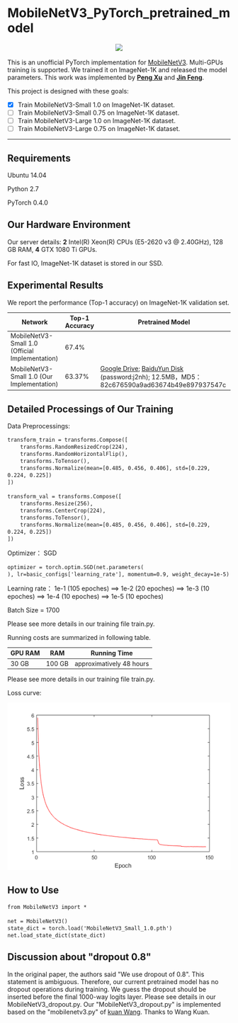
# MobileNetV3_PyTorch_pretrained_model

<div align=center><img src="https://github.com/PengBoXiangShang/net_pytorch/blob/master/figures/MobileNet_V3_block.png"/></div>

This is an unofficial PyTorch implementation for [MobileNetV3](https://arxiv.org/abs/1905.02244). Multi-GPUs training is supported. We trained it on ImageNet-1K and released the model parameters. This work was   implemented by **[Peng Xu](http://www.pengxu.net)** and **[Jin Feng](https://github.com/JinDouer)**.

This project is designed with these goals:
- [x] Train MobileNetV3-Small 1.0 on ImageNet-1K dataset.
- [ ] Train MobileNetV3-Small 0.75 on ImageNet-1K dataset.
- [ ] Train MobileNetV3-Large 1.0 on ImageNet-1K dataset.
- [ ] Train MobileNetV3-Large 0.75 on ImageNet-1K dataset.

-----
## Requirements

Ubuntu 14.04

Python 2.7

PyTorch 0.4.0

## Our Hardware Environment

Our server details:
**2** Intel(R) Xeon(R) CPUs (E5-2620 v3 @ 2.40GHz), 128 GB RAM,
**4** GTX 1080 Ti GPUs.

For fast IO, ImageNet-1K dataset is stored in our SSD.

## Experimental Results
We report the performance (Top-1 accuracy) on ImageNet-1K validation set.

| Network | Top-1 Accuracy | Pretrained Model|
| ------ | ------ | ------ |
|MobileNetV3-Small 1.0 (Official Implementation)|67.4%||
|MobileNetV3-Small 1.0 (Our Implementation)|63.37%|[Google Drive](https://drive.google.com/file/d/1lGyMHhD_m7qBb-DHlFVJXhnQ6NIhjkHW/view?usp=sharing); [BaiduYun Disk](https://pan.baidu.com/s/1Dv5KAxpipzxchUNamLIi5Q) (password:j2nh); 12.5MB，MD5：82c676590a9ad63674b49e897937547c |

## Detailed Processings of Our Training

Data Preprocessings:
```
transform_train = transforms.Compose([
    transforms.RandomResizedCrop(224),
    transforms.RandomHorizontalFlip(),
    transforms.ToTensor(),
    transforms.Normalize(mean=[0.485, 0.456, 0.406], std=[0.229, 0.224, 0.225])
])

transform_val = transforms.Compose([
    transforms.Resize(256),
    transforms.CenterCrop(224),
    transforms.ToTensor(),
    transforms.Normalize(mean=[0.485, 0.456, 0.406], std=[0.229, 0.224, 0.225])
])

```

Optimizer：
SGD
```
optimizer = torch.optim.SGD(net.parameters(
), lr=basic_configs['learning_rate'], momentum=0.9, weight_decay=1e-5)
```

Learning rate：
1e-1 (105 epoches) ==> 1e-2 (20 epoches) ==> 1e-3 (10 epoches) ==> 1e-4 (10 epoches) ==> 1e-5 (10 epoches)

Batch Size = 1700

Please see more details in our training file train.py.

Running costs are summarized in following table.

|GPU RAM|RAM|Running Time|
| ------ | ------ | ------ |
| 30 GB| 100 GB|approximatively 48 hours|

Please see more details in our training file train.py.

Loss curve:

<div align=center><img src="https://github.com/PengBoXiangShang/MobileNetV3_PyTorch/blob/master/figures/training_loss.png"/></div>

## How to Use
```
from MobileNetV3 import *

net = MobileNetV3()
state_dict = torch.load('MobileNetV3_Small_1.0.pth')
net.load_state_dict(state_dict)

```

## Discussion about "dropout 0.8"
In the original paper, the authors said "We use dropout of 0.8". This statement is ambiguous. Therefore, our current pretrained model has no dropout operations during training. We guess the dropout should be inserted before the final 1000-way logits layer. Please see details in our MobileNetV3_dropout.py. Our "MobileNetV3_dropout.py" is implemented based on the "mobilenetv3.py" of  [kuan Wang](https://github.com/kuan-wang). Thanks to Wang Kuan.
